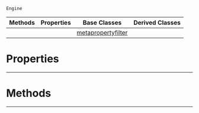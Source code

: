  `Engine`

|Methods|Properties|Base Classes|Derived Classes|
|---|---|---|---|
| | |[metapropertyfilter](metapropertyfilter.md)| |


 #  Properties


---  
 #  Methods


---  
 

 